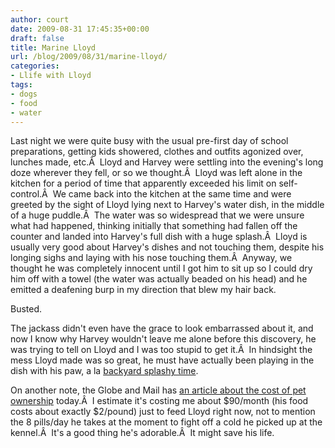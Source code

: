 ```yaml
---
author: court
date: 2009-08-31 17:45:35+00:00
draft: false
title: Marine Lloyd
url: /blog/2009/08/31/marine-lloyd/
categories:
- Llife with Lloyd
tags:
- dogs
- food
- water
---
```


Last night we were quite busy with the usual pre-first day of school preparations, getting kids showered, clothes and outfits agonized over, lunches made, etc.Â  Lloyd and Harvey were settling into the evening's long doze wherever they fell, or so we thought.Â  Lloyd was left alone in the kitchen for a period of time that apparently exceeded his limit on self-control.Â  We came back into the kitchen at the same time and were greeted by the sight of Lloyd lying next to Harvey's water dish, in the middle of a huge puddle.Â  The water was so widespread that we were unsure what had happened, thinking initially that something had fallen off the counter and landed into Harvey's full dish with a huge splash.Â  Lloyd is usually very good about Harvey's dishes and not touching them, despite his longing sighs and laying with his nose touching them.Â  Anyway, we thought he was completely innocent until I got him to sit up so I could dry him off with a towel (the water was actually beaded on his head) and he emitted a deafening burp in my direction that blew my hair back.

Busted.

The jackass didn't even have the grace to look embarrassed about it, and now I know why Harvey wouldn't leave me alone before this discovery, he was trying to tell on Lloyd and I was too stupid to get it.Â  In hindsight the mess Lloyd made was so great, he must have actually been playing in the dish with his paw, a la [backyard splashy time](http://www.vallentyne.com/blog/2009/07/31/backyard-splashy-time/).

On another note, the Globe and Mail has [an article about the cost of pet ownership](http://www.theglobeandmail.com/globe-investor/personal-finance/the-economics-of-pet-ownership/article1268270/) today.Â  I estimate it's costing me about $90/month (his food costs about exactly $2/pound) just to feed Lloyd right now, not to mention the 8 pills/day he takes at the moment to fight off a cold he picked up at the kennel.Â  It's a good thing he's adorable.Â  It might save his life.
